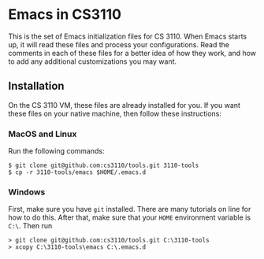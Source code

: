 Emacs in CS3110
===============

This is the set of Emacs initialization files for CS 3110. When Emacs
starts up, it will read these files and process your
configurations. Read the comments in each of these files for a better
idea of how they work, and how to add any additional customizations
you may want.

## Installation

On the CS 3110 VM, these files are already installed for you. If you
want these files on your native machine, then follow these
instructions:

### MacOS and Linux

Run the following commands:

```
$ git clone git@github.com:cs3110/tools.git 3110-tools
$ cp -r 3110-tools/emacs $HOME/.emacs.d
```

### Windows

First, make sure you have `git` installed. There are many tutorials on
line for how to do this. After that, make sure that your `HOME`
environment variable is `C:\`. Then run

```
> git clone git@github.com:cs3110/tools.git C:\3110-tools
> xcopy C:\3110-tools\emacs C:\.emacs.d
```

